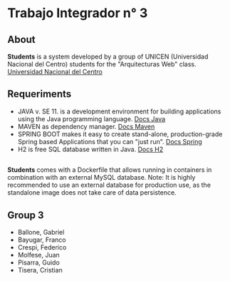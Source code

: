 # Trabajo Integrador n° 3

## About
**Students** is a system developed by a group of UNICEN (Universidad Nacional del Centro) students for the "Arquitecturas Web" class.
[Universidad Nacional del Centro](https://exa.unicen.edu.ar/)

## Requeriments

- JAVA v. SE 11. is a development environment for building applications using the Java programming language. [Docs Java](https://www.oracle.com/ar/java/technologies/javase/jdk11-archive-downloads.html)
- MAVEN as dependency manager. [Docs Maven](https://maven.apache.org/)
- SPRING BOOT makes it easy to create stand-alone, production-grade Spring based Applications that you can "just run". [Docs Spring](https://spring.io/projects/spring-boot)
- H2 is free SQL database written in Java. [Docs H2](https://www.h2database.com/html/main.html)

## 
**Students** comes with a Dockerfile that allows running in containers in combination with an external MySQL database. Note: It is highly recommended to use an external database for production use, as the standalone image does not take care of data persistence.


## Group 3
- Ballone, Gabriel
- Bayugar, Franco
- Crespi, Federico
- Molfese, Juan
- Pisarra, Guido
- Tisera, Cristian
